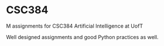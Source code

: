 # CSC384

M assignments for CSC384 Artificial Intelligence at UofT

Well designed assignments and good Python practices as well.
